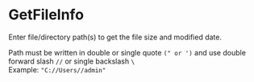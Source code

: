 # GetFileInfo

Enter file/directory path(s) to get the file size and modified date.

Path must be written in double or single quote `(" or ')` and use double forward slash `//` or single backslash `\`  <br>
Example: `"C://Users//admin"`

